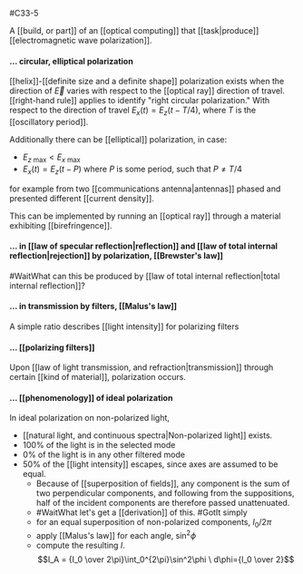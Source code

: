 #C33-5 

A [[build, or part]] of an [[optical computing]] that [[task|produce]] [[electromagnetic wave polarization]].

#### ... circular, elliptical polarization
[[helix]]-[[definite size and a definite shape]] polarization exists when the direction of $\vec{E}$ varies with respect to the [[optical ray]] direction of travel. [[right-hand rule]] applies to identify "right circular polarization." With respect to the direction of travel $E_x(t) = E_z(t-T/4)$, where $T$ is the [[oscillatory period]].

Additionally there can be [[elliptical]] polarization, in case:
- $E_{z\text{ max}} < E_{x\text{ max}}$
- $E_x(t) = E_z(t - P)$ where $P$ is some period, such that $P \ne T/4$ 

for example from two [[communications antenna|antennas]] phased and presented different [[current density]]. 

This can be implemented by running an [[optical ray]] through a material exhibiting [[birefringence]].

#### ... in [[law of specular reflection|reflection]] and [[law of total internal reflection|rejection]] by polarization, [[Brewster's law]]
#WaitWhat can this be produced by [[law of total internal reflection|total internal reflection]]?

#### ... in transmission by filters, [[Malus's law]]
A simple ratio describes [[light intensity]] for polarizing filters

#### ... [[polarizing filters]]
Upon [[law of light transmission, and refraction|transmission]] through certain [[kind of material]], polarization occurs.

#### ... [[phenomenology]] of ideal polarization
In ideal polarization on non-polarized light, 
- [[natural light, and continuous spectra|Non-polarized light]] exists.
- 100% of the light is in the selected mode
- 0% of the light is in any other filtered mode
- 50% of the [[light intensity]] escapes, since axes are assumed to be equal.
	- Because of [[superposition of fields]], any component is the sum of two perpendicular components, and following from the suppositions, half of the incident components are therefore passed unattenuated.
	- #WaitWhat let's get a [[derivation]] of this. #GotIt simply 
	- for an equal superposition of non-polarized components, $I_0/2\pi$
	- apply [[Malus's law]] for each angle, $\sin^2\phi$
	- compute the resulting $I$. $$I_A = {I_0 \over 2\pi}\int_0^{2\pi}\sin^2\phi \ d\phi={I_0 \over 2}$$

